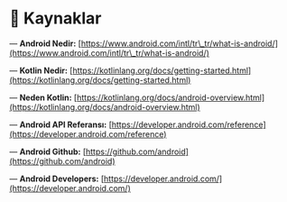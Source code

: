# 🔭 Kaynaklar

— **Android Nedir:** [https://www.android.com/intl/tr\_tr/what-is-android/](https://www.android.com/intl/tr\_tr/what-is-android/)

— **Kotlin Nedir:** [https://kotlinlang.org/docs/getting-started.html](https://kotlinlang.org/docs/getting-started.html)

— **Neden Kotlin:** [https://kotlinlang.org/docs/android-overview.html](https://kotlinlang.org/docs/android-overview.html)

— **Android API Referansı:** [https://developer.android.com/reference](https://developer.android.com/reference)

— **Android Github:** [https://github.com/android](https://github.com/android)

— **Android Developers:** [https://developer.android.com/](https://developer.android.com/)



